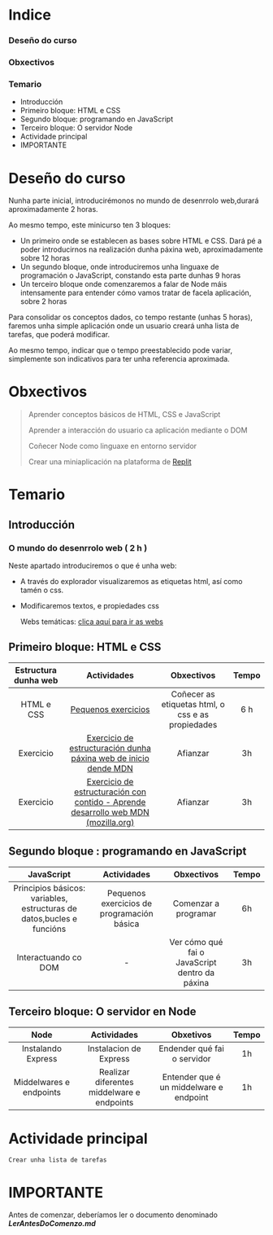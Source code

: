 # Indice
### Deseño do curso
### Obxectivos
### Temario
 - Introducción
 - Primeiro bloque: HTML e CSS
 - Segundo bloque: programando en JavaScript
 - Terceiro bloque: O servidor Node
 - Actividade principal
 - IMPORTANTE

# Deseño do curso
Nunha parte inicial, introducirémonos no mundo de desenrrolo web,durará aproximadamente 2 horas.

Ao mesmo tempo, este minicurso ten 3 bloques:
- Un primeiro onde se establecen as bases sobre HTML e CSS. Dará pé a poder introducirnos na realización dunha páxina web, aproximadamente sobre 12 horas
- Un segundo bloque, onde introduciremos unha linguaxe de programación o JavaScript, constando esta parte dunhas 9 horas
- Un terceiro bloque onde comenzaremos a falar de Node máis intensamente para entender cómo vamos tratar de facela aplicación, sobre 2 horas

Para consolidar os conceptos dados, co tempo restante (unhas 5 horas), faremos unha simple aplicación onde un usuario creará unha lista de tarefas, que poderá modificar.

Ao mesmo tempo, indicar que o tempo preestablecido pode variar, simplemente son indicativos para ter unha referencia aproximada.

# Obxectivos
> Aprender conceptos básicos de HTML, CSS e JavaScript
> 
> Aprender a interacción do usuario ca aplicación mediante o DOM
> 
> Coñecer Node como linguaxe en entorno servidor
> 
> Crear una miniaplicación na plataforma de [Replit](https://replit.com)

# Temario
## Introducción
### O mundo do desenrrolo web ( 2 h )

Neste apartado introduciremos o que é unha web:
- A través do explorador visualizaremos as etiquetas html, así como tamén o css.
- Modificaremos textos, e propiedades css

	Webs temáticas: [clica aquí para ir as webs](https://www.inta.es/INTA/es/webs-departamentales/)

## Primeiro bloque: HTML e CSS

| Estructura dunha web | Actividades | Obxectivos| Tempo|
|:--------------------------:| :------------:| :-------:|:-------:|
| HTML e CSS |[Pequenos exercicios](https://replit.com/@Israel1980/MarckDownExercicios)|Coñecer as etiquetas html, o css e as propiedades| 6 h |
| Exercicio|[Exercicio de estructuración dunha páxina web de inicio dende MDN ](https://developer.mozilla.org/es/docs/Learn/HTML/Introduction_to_HTML/Document_and_website_structure) |Afianzar|3h|
| Exercicio|[Exercicio de estructuración con contido - Aprende desarrollo web MDN (mozilla.org)](https://developer.mozilla.org/es/docs/Learn/HTML/Introduction_to_HTML/Structuring_a_page_of_content) |Afianzar|3h|


## Segundo bloque : programando en JavaScript

|JavaScript|Actividades|Obxectivos|Tempo |
|:----:|:------:|:--------:|:-------:|
|Principios básicos: variables, estructuras de datos,bucles e funcións|Pequenos exercicios de programación básica|Comenzar a programar|6h|
|Interactuando co DOM|-|Ver cómo qué fai o JavaScript dentro da páxina| 3h|

## Terceiro bloque: O servidor en Node
|Node |Actividades|Obxetivos|Tempo|
|:-------:|:----------:|:---------:|:-------:|
|Instalando Express|Instalacion de Express|Endender qué fai o servidor|1h|
|Middelwares e endpoints|Realizar diferentes middelware e endpoints|Entender que é un middelware e endpoint|1h|

# Actividade principal

`Crear unha lista de tarefas`

# IMPORTANTE

Antes de comenzar, deberíamos ler o documento denominado ***LerAntesDoComenzo.md*** 

